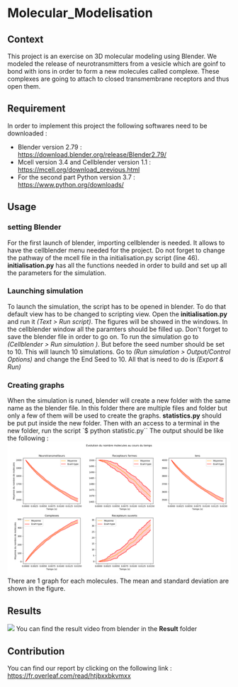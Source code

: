 # Molecular_Modelisation
## Context
This project is an exercise on 3D molecular modeling using Blender.
We modeled the release of neurotransmitters from a vesicle which are goinf to bond with ions in order to form a new molecules called complexe. These complexes are going to attach to closed transmembrane receptors and thus open them.

## Requirement
In order to implement this project the following softwares need to be downloaded :
* Blender version 2.79 : https://download.blender.org/release/Blender2.79/
* Mcell version 3.4 and  Cellblender version 1.1 : https://mcell.org/download_previous.html
* For the second part  Python version 3.7 : https://www.python.org/downloads/

## Usage
### setting Blender
For the first launch of blender, importing cellblender is needed. It allows to have the cellblender menu needed for the project.
Do not forget to change the pathway of the mcell file in tha initialisation.py script (line 46).
**initialisation.py** has all the functions needed in order to build and set up all the parameters for the simulation.

### Launching simulation
To launch the simulation, the script has to be opened in blender. To do that default view has to be changed to scripting view.
Open the **initialisation.py** and run it *(Text > Run script)*.
The figures will be showed in the windows. In the cellblender window all the paramters should be filled up.
Don't forget to save the blender file in order to go on.
To run the simulation go to *(Cellblender > Run simulation )*. But before the seed number should be set to 10. This will launch 10 simulations. Go to *(Run simulation > Output/Control Options)* and change the End Seed to 10.
All that is need to do is *(Export & Run)*

### Creating graphs
When the simulation is runed, blender will create a new folder with the same name as the blender file. In this folder there are multiple 
files and folder but only a few of them will be used to create the graphs.
**statistics.py** should be put put inside the new folder. 
Then with an access to a terminal in the new folder, run the script `$ python statistic.py``
The output should be like the following : 
![Alt text](Result/result_graph.png?raw=true "Title")
There are 1 graph for each molecules. The mean and standard deviation are shown in the figure.

## Results
![](./Result/result_gif.gif)
You can find the result video from blender in the **Result** folder

## Contribution 
You can find our report by clicking on the following link : https://fr.overleaf.com/read/htjbxxbkvmxx

